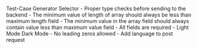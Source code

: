 Test-Case Generator Selector
    - Proper type checks before sending to the backend
    - The minimum value of length of array should always be less than maximum length field
    - The minimum value in the array field should always contain value less than maximum value field
    - All fields are required
    - Light Mode Dark Mode
    - No leading zeros allowed
    - Add language to post request